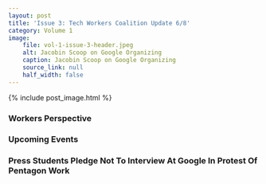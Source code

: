 ```yaml
---
layout: post
title: 'Issue 3: Tech Workers Coalition Update 6/8'
category: Volume 1
image:
    file: vol-1-issue-3-header.jpeg
    alt: Jacobin Scoop on Google Organizing
    caption: Jacobin Scoop on Google Organizing
    source_link: null
    half_width: false
---
```


<!-- Content imported from: http://eepurl.com/dxCVoL -->



<!--excerpt-->

{% include post_image.html %}

###  Workers Perspective



###  Upcoming Events



###  Press   Students Pledge Not To Interview At Google In Protest Of Pentagon Work



